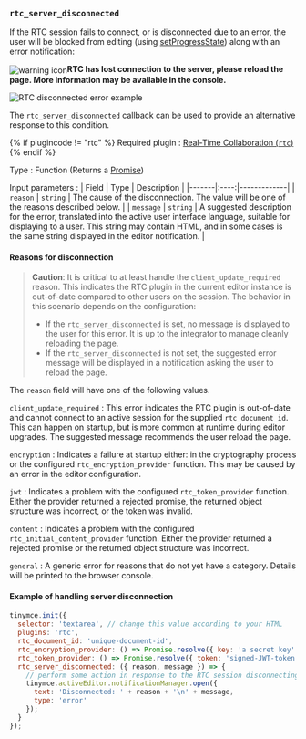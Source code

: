 ### `rtc_server_disconnected`

If the RTC session fails to connect, or is disconnected due to an error, the user will be blocked from editing (using [setProgressState]({{site.baseurl}}/api/tinymce/tinymce.editor/#setprogressstate)) along with an error notification:

<img alt="warning icon" src="{{ site.baseurl }}/images/icons/warning.svg" style="vertical-align:middle;"/>**RTC has lost connection to the server, please reload the page. More information may be available in the console.**

![RTC disconnected error example]({{site.baseurl}}/images/rtc-error-example.png "RTC disconnected error example")

The `rtc_server_disconnected` callback can be used to provide an alternative response to this condition.

{% if plugincode != "rtc" %}
Required plugin
: [Real-Time Collaboration (`rtc`)]({{site.baseurl}}/plugins/premium/rtc/)
{% endif %}

Type
: Function (Returns a [Promise](https://developer.mozilla.org/en-US/docs/Web/JavaScript/Reference/Global_Objects/Promise))

Input parameters
: | Field | Type | Description |
|-------|:----:|-------------|
| `reason` | `string` | The cause of the disconnection. The value will be one of the reasons described below. |
| `message` | `string` | A suggested description for the error, translated into the active user interface language, suitable for displaying to a user. This string may contain HTML, and in some cases is the same string displayed in the editor notification. |

#### Reasons for disconnection

> **Caution**: It is critical to at least handle the `client_update_required` reason. This indicates the RTC plugin in the current editor instance is out-of-date compared to other users on the session. The behavior in this scenario depends on the configuration:
> * If the `rtc_server_disconnected` is set, no message is displayed to the user for this error. It is up to the integrator to manage cleanly reloading the page.
> * If the `rtc_server_disconnected` is not set, the suggested error message will be displayed in a notification asking the user to reload the page.

The `reason` field will have one of the following values.

`client_update_required`
: This error indicates the RTC plugin is out-of-date and cannot connect to an active session for the supplied `rtc_document_id`. This can happen on startup, but is more common at runtime during editor upgrades. The suggested message recommends the user reload the page.

`encryption`
: Indicates a failure at startup either: in the cryptography process or the configured `rtc_encryption_provider` function. This may be caused by an error in the editor configuration.

`jwt`
: Indicates a problem with the configured `rtc_token_provider` function. Either the provider returned a rejected promise, the returned object structure was incorrect, or the token was invalid.

`content`
: Indicates a problem with the configured `rtc_initial_content_provider` function. Either the provider returned a rejected promise or the returned object structure was incorrect.

`general`
: A generic error for reasons that do not yet have a category. Details will be printed to the browser console.

#### Example of handling server disconnection

```js
tinymce.init({
  selector: 'textarea', // change this value according to your HTML
  plugins: 'rtc',
  rtc_document_id: 'unique-document-id',
  rtc_encryption_provider: () => Promise.resolve({ key: 'a secret key' }),
  rtc_token_provider: () => Promise.resolve({ token: 'signed-JWT-token' }),
  rtc_server_disconnected: ({ reason, message }) => {
    // perform some action in response to the RTC session disconnecting, such as:
    tinymce.activeEditor.notificationManager.open({
      text: 'Disconnected: ' + reason + '\n' + message,
      type: 'error'
    });
  }
});
```
